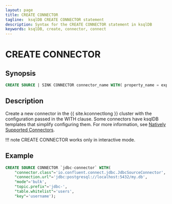 ```yaml
---
layout: page
title: CREATE CONNECTOR
tagline:  ksqlDB CREATE CONNECTOR statement
description: Syntax for the CREATE CONNECTOR statement in ksqlDB
keywords: ksqlDB, create, connector, connect
---
```


CREATE CONNECTOR
================

Synopsis
--------

```sql
CREATE SOURCE | SINK CONNECTOR connector_name WITH( property_name = expression [, ...]);
```

Description
-----------

Create a new connector in the {{ site.kconnectlong }} cluster with the
configuration passed in the WITH clause. Some connectors have ksqlDB templates
that simplify configuring them. For more information, see
[Natively Supported Connectors](../../concepts/connectors.md#natively-supported-connectors).

!!! note
    CREATE CONNECTOR works only in interactive mode. 

Example
-------

```sql
CREATE SOURCE CONNECTOR `jdbc-connector` WITH(
    "connector.class"='io.confluent.connect.jdbc.JdbcSourceConnector',
    "connection.url"='jdbc:postgresql://localhost:5432/my.db',
    "mode"='bulk',
    "topic.prefix"='jdbc-',
    "table.whitelist"='users',
    "key"='username');
```
